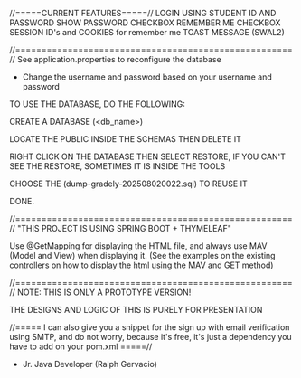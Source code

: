 //=====CURRENT FEATURES=====//
LOGIN USING STUDENT ID AND PASSWORD
SHOW PASSWORD CHECKBOX
REMEMBER ME CHECKBOX
SESSION ID's and COOKIES for remember me
TOAST MESSAGE (SWAL2)

//=====================================================//
See application.properties to reconfigure the database
   - Change the username and password based on your username and password
     
TO USE THE DATABASE, DO THE FOLLOWING:

CREATE A DATABASE (<db_name>)

LOCATE THE PUBLIC INSIDE THE SCHEMAS THEN DELETE IT

RIGHT CLICK ON THE DATABASE THEN SELECT RESTORE, IF YOU CAN'T SEE THE RESTORE, SOMETIMES IT IS INSIDE THE TOOLS

CHOOSE THE (dump-gradely-202508020022.sql) TO REUSE IT

DONE.

//=====================================================//
"THIS PROJECT IS USING SPRING BOOT + THYMELEAF"

Use @GetMapping for displaying the HTML file, and always use MAV (Model and View) when displaying it.
(See the examples on the existing controllers on how to display the html using the MAV and GET method)

//=====================================================//
NOTE: 
THIS IS ONLY A PROTOTYPE VERSION!

THE DESIGNS AND LOGIC OF THIS IS PURELY FOR PRESENTATION

//===== I can also give you a snippet for the sign up with email verification using SMTP, and do not worry, because it's free, it's just a dependency you have to add on your pom.xml =====//

- Jr. Java Developer (Ralph Gervacio)
